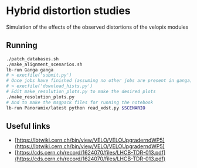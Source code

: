 # Hybrid distortion studies
Simulation of the effects of the observed distortions of the velopix modules

## Running
```bash
./patch_databases.sh
./make_alignment_scenarios.sh
lb-run Ganga ganga
# > execfile('submit.py')
# Once jobs have finished (assuming no other jobs are present in ganga)
# > execfile('download_hists.py')
# Edit make_resolution_plots.py to make the desired plots
./make_resolution_plots.py
# And to make the msgpack files for running the notebook
lb-run Panoramix/latest python read_xdst.py $SCENARIO
```

## Useful links

 - [https://lbtwiki.cern.ch/bin/view/VELO/VELOUpgraderndWP5](https://lbtwiki.cern.ch/bin/view/VELO/VELOUpgraderndWP5)
 - [https://cds.cern.ch/record/1624070/files/LHCB-TDR-013.pdf](https://cds.cern.ch/record/1624070/files/LHCB-TDR-013.pdf)
